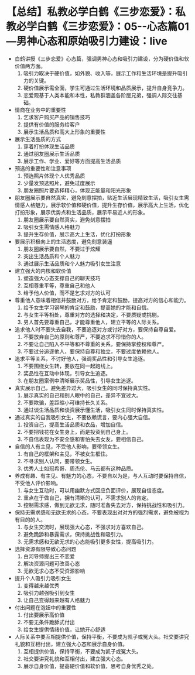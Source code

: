 # 【总结】私教必学白鹤《三步恋爱》：私教必学白鹤《三步恋爱》：05--心态篇01—男神心态和原始吸引力建设：live

-   白鹤讲授《三步恋爱》心态篇，强调男神心态和吸引力建设，分为硬价值和软价值两方面。
    1.  吸引力取决于硬价值，如外貌、收入等，展示工作和生活环境是提升吸引力的关键。
    2.  硬价值展示需全面，学生可通过生活环境和品质展示，提升自身竞争力。
    3.  恋爱观基于人类本能和本性，私教群涵盖各阶层兄弟，强调人际交往基础。
-   情商在业务中的重要性
    1.  乞求客户购买产品的销售技巧
    2.  提供有价值的服务给客户
    3.  展示生活品质和高大上形象的重要性
-   展示生活品质的方式
    1.  穿着打扮体现生活品质
    2.  通过朋友圈展示生活品质
    3.  展示工作、学业、爱好等方面提高生活品质
-   预选的重要性和注意事项
    1.  预选照片体现个人优秀品质
    2.  少量发预选照片，避免过度展示
    3.  朋友圈照片要选择精心，体现正能量和阳光形象
-   朋友圈展示要自然真实，避免刻意摆拍，贴近生活展现精致生活，吸引女生需情感人格魅力，展示软价值和硬价值，提升生存价值，展示高大上生活，优化打扮形象，展示优势点和生活品质，展示平易近人的形象。 
    1.  朋友圈展示要自然真实，避免刻意摆拍
    2.  吸引女生需情感人格魅力
    3.  提升生存价值，展示高大上生活，优化打扮形象
-   要展示积极向上的生活态度，避免刻意装逼
    1.  朋友圈展示要自然，不要过于炫耀
    2.  突出生活品质和个人魅力
    3.  通过展示生活品质和个人魅力吸引女生注意
-   建立强大的内核和软价值
    1.  塑造强大心态支撑自己的聊天技巧
    2.  互相尊重平等，尊重自己和他人
    3.  给予他人价值，而不是乞求对方的认可
-   尊重他人意味着相信并鼓励对方，给予肯定和鼓励，提高对方的信心和能力。
    1.  给予女生学习钢琴的肯定和鼓励，提高她的才能和自信。
    2.  与女生平等相处，尊重对方的选择和决定，不要质疑或挑剔。
    3.  男人首先要尊重自己，才能尊重他人，建立平等的人际关系。
-   追求他人时不要失去自我，不要追逐对方或讨好对方，要保持自尊自爱。
    1.  不要放弃自己的原则和尊严，不要追求不珍惜你的人。
    2.  不要让自己陷入不平等和不尊重的关系，要保持掌控权和尊严。
    3.  不要过分追逐他人，要保持自尊和独立，不要过度依赖他人。
-   追求平等关系，不讨好他人，强调奖品性和引导女生追逐。
    1.  不要围绕女生转，要放在同一起跑线上。
    2.  奖品性在互动中体现，引导女生追逐。
    3.  在朋友圈案例中清晰展示奖品性，引导女生追逐。
-   真实展示自己，避免差异过大，吸引女生的同时保持真实性。
    1.  展示真实的自己和别人眼中的自己，差异不宜过大。
    2.  不要欺骗，差距缩小可维持长久关系。
    3.  通过谈生活品质和谈资展示懂生活，吸引女生同时保持真实性。
-   通过真实的自我吸引女生，不要依赖谎言，要内心强大自信。
    1.  投资自己，提高生活品质和衣品，增加自信。
    2.  不要把钱花在女生身上，而是投资到自己身上。
    3.  不自信表现为不安全感和害怕失去女友，要相信自己。
-   自信的人有主见，不受他人影响，要带领女生。
    1.  有自己的框架和主见，不被女生框住。
    2.  不寻求别人认同，要带领女生。
    3.  优秀人士如冠希哥、周杰伦、马云都有这种品质。
-   养成有趣、有主见、有魅力的心态，不要自以为是，与人互动时要保持自信，不受他人评价影响。
    1.  与女生互动时，可以用幽默方式回应负面评价，展现自信态度。
    2.  重点在于做自己，拥有清晰的认可，不需求别人的肯定。
    3.  控制需求感，做到无欲无求，随时准备失去对方，保持挑战性和吸引力。
-   保持无需求感和无欲无求的心态，不要表现出对对方的强烈需求，避免被视为有目的的人。
    1.  与女生交流时，展现强大心态，不强求对方喜欢自己。
    2.  避免跪舔和暴露需求，保持挑战性和吸引力。
    3.  无需求感和无欲无求的心态能吸引更多女性，提高吸引力。
-   选择资源有限导致心态问题
    1.  白河导师提出三不恋爱
    2.  解决资源问题可改善心态
    3.  无欲无求心态不受资源影响
-   提升个人吸引力吸引女生
    1.  变得越来越优秀
    2.  吸引力越强吸引到女生
    3.  让自己变得越来越有人格魅力
-   付出问题在泡妞中的重要性
    1.  付出要展示高价值
    2.  不要无条件跪舔式付出
    3.  给女生提供情绪价值，让她开心舒适
-   人际关系中要互相提供价值，保持平衡，不要成为凯子或冤大头。社交要讲究礼貌和互相付出，建立强大心态和展示自身价值。
    1.  互相提供价值，保持平衡，不要成为凯子或冤大头。
    2.  社交要讲究礼貌和互相付出，建立强大心态。
    3.  展示自身价值，提高硬价值和软价值，思考自身优秀之处。